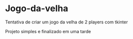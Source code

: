 # Jogo-da-velha
Tentativa de criar um jogo da velha de 2 players com tkinter

Projeto simples e finalizado em uma tarde
